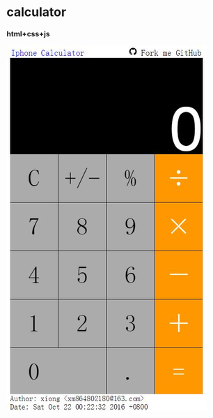 calculator
=====
### html+css+js <br/>
![image](https://github.com/SmithXiong/calculator/blob/master/calcu.jpg)

